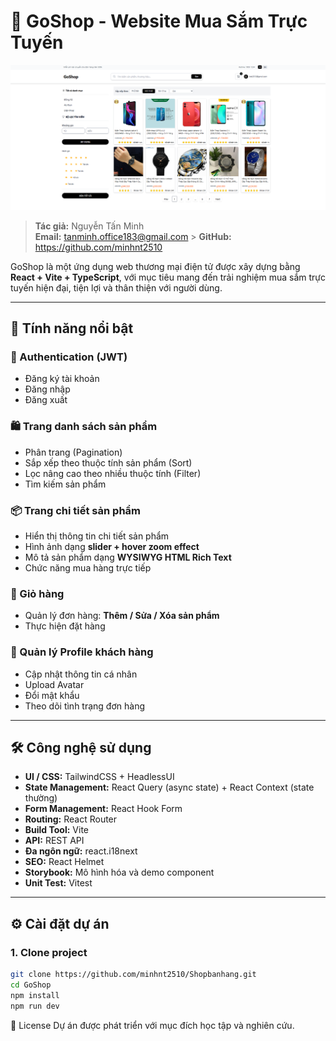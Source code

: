 # 🛒 GoShop - Website Mua Sắm Trực Tuyến

![Giao diện chính](./GoShop/readme/screenshot.png)

> **Tác giả:** Nguyễn Tấn Minh  
> **Email:** tanminh.office183@gmail.com > **GitHub:** https://github.com/minhnt2510

GoShop là một ứng dụng web thương mại điện tử được xây dựng bằng **React + Vite + TypeScript**, với mục tiêu mang đến trải nghiệm mua sắm trực tuyến hiện đại, tiện lợi và thân thiện với người dùng.

---

## 🚀 Tính năng nổi bật

### 🔑 Authentication (JWT)

- Đăng ký tài khoản
- Đăng nhập
- Đăng xuất

### 🛍️ Trang danh sách sản phẩm

- Phân trang (Pagination)
- Sắp xếp theo thuộc tính sản phẩm (Sort)
- Lọc nâng cao theo nhiều thuộc tính (Filter)
- Tìm kiếm sản phẩm

### 📦 Trang chi tiết sản phẩm

- Hiển thị thông tin chi tiết sản phẩm
- Hình ảnh dạng **slider + hover zoom effect**
- Mô tả sản phẩm dạng **WYSIWYG HTML Rich Text**
- Chức năng mua hàng trực tiếp

### 🛒 Giỏ hàng

- Quản lý đơn hàng: **Thêm / Sửa / Xóa sản phẩm**
- Thực hiện đặt hàng

### 👤 Quản lý Profile khách hàng

- Cập nhật thông tin cá nhân
- Upload Avatar
- Đổi mật khẩu
- Theo dõi tình trạng đơn hàng

---

## 🛠️ Công nghệ sử dụng

- **UI / CSS:** TailwindCSS + HeadlessUI
- **State Management:** React Query (async state) + React Context (state thường)
- **Form Management:** React Hook Form
- **Routing:** React Router
- **Build Tool:** Vite
- **API:** REST API
- **Đa ngôn ngữ:** react.i18next
- **SEO:** React Helmet
- **Storybook:** Mô hình hóa và demo component
- **Unit Test:** Vitest

---

## ⚙️ Cài đặt dự án

### 1. Clone project

```bash
git clone https://github.com/minhnt2510/Shopbanhang.git
cd GoShop
npm install
npm run dev
```

📜 License
Dự án được phát triển với mục đích học tập và nghiên cứu.
